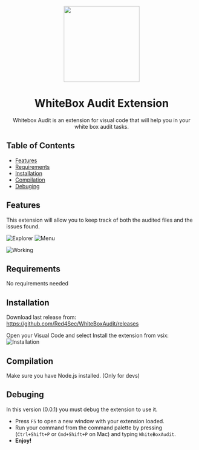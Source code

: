 <p align="center">
  <a href="https://red4sec.com" target="_blank"><img src="https://red4sec.com/images/logo.png" width="200px"></a>
</p>
<h1 align="center">
WhiteBox Audit Extension
</h1>

<p align="center">
 Whitebox Audit is an extension for visual code that will help you in your white box audit tasks.
</p>

## Table of Contents

- [Features](#features)
- [Requirements](#requirements)
- [Installation](#installation)
- [Compilation](#compilation)
- [Debuging](#debuging)

## Features

This extension will allow you to keep track of both the audited files and the issues found.

![Explorer](https://i.imgur.com/jDvjAa1.png)
![Menu](https://i.imgur.com/XMFyta5.png)

![Working](https://i.imgur.com/viryjhh.png)

## Requirements
No requirements needed

## Installation
Download last release from: https://github.com/Red4Sec/WhiteBoxAudit/releases

Open your Visual Code and select Install the extension from vsix:
![Installation](https://i.imgur.com/DyjEYPu.png)

## Compilation
Make sure you have Node.js installed. (Only for devs)

## Debuging

In this version (0.0.1) you must debug the extension to use it.

* Press `F5` to open a new window with your extension loaded.
* Run your command from the command palette by pressing (`Ctrl+Shift+P` or `Cmd+Shift+P` on Mac) and typing `WhiteBoxAudit`.
* **Enjoy!**

